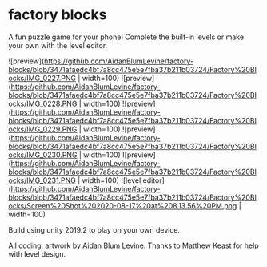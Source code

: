 # factory blocks

A fun puzzle game for your phone! Complete the built-in levels or make your own with the level editor. 

![preview](https://github.com/AidanBlumLevine/factory-blocks/blob/3471afaedc4bf7a8cc475e5e7fba37b211b03724/Factory%20Blocks/IMG_0227.PNG | width=100) ![preview](https://github.com/AidanBlumLevine/factory-blocks/blob/3471afaedc4bf7a8cc475e5e7fba37b211b03724/Factory%20Blocks/IMG_0228.PNG | width=100) ![preview](https://github.com/AidanBlumLevine/factory-blocks/blob/3471afaedc4bf7a8cc475e5e7fba37b211b03724/Factory%20Blocks/IMG_0229.PNG | width=100) ![preview](https://github.com/AidanBlumLevine/factory-blocks/blob/3471afaedc4bf7a8cc475e5e7fba37b211b03724/Factory%20Blocks/IMG_0230.PNG | width=100) ![preview](https://github.com/AidanBlumLevine/factory-blocks/blob/3471afaedc4bf7a8cc475e5e7fba37b211b03724/Factory%20Blocks/IMG_0231.PNG | width=100) ![level editor](https://github.com/AidanBlumLevine/factory-blocks/blob/3471afaedc4bf7a8cc475e5e7fba37b211b03724/Factory%20Blocks/Screen%20Shot%202020-08-17%20at%208.13.56%20PM.png | width=100)

Build using unity 2019.2 to play on your own device.

All coding, artwork by Aidan Blum Levine. Thanks to Matthew Keast for help with level design.